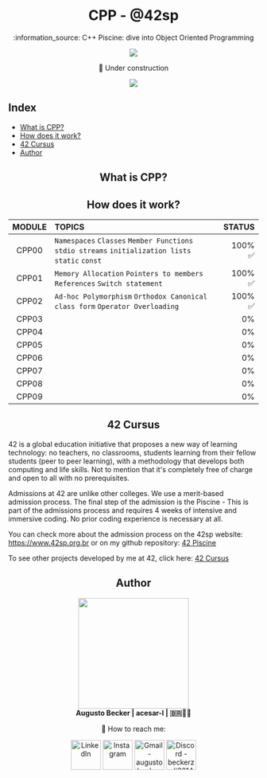 <h1 align="center">  CPP - @42sp </h1>

<p align="center">:information_source: C++ Piscine: dive into Object Oriented Programming </p>

<p align="center"><a href="https://www.42sp.org.br/" target="_blank"><img src="https://img.shields.io/static/v1?label=&message=SP&color=000&style=for-the-badge&logo=42""></a></p>

<p align="center">
	🚧 Under construction
</p>

<p align="center">
	<a href="https://github.com/augustobecker/CPP/blob/main/README-ptbr.md" target="_blank">
		<img src="https://img.shields.io/badge/dispon%C3%ADvel%20tamb%C3%A9m%20em-PT--BR-yellow">
	</a>
</p>

## Index
* [What is CPP?](#what-is-cpp)
* [How does it work?](#how-does-it-work)
* [42 Cursus](#42-cursus)
* [Author](#author)

<h2 align="center" id="what-is-cpp"> What is CPP? </h2>
  
<h2 align="center" id="how-does-it-work"> How does it work? </h2>

|MODULE	|TOPICS		|STATUS				|
|:-:	|:--		|--:				|
|CPP00	|`Namespaces` `Classes` `Member Functions` `stdio streams` `initialization lists` `static` `const`		|100% ✅			|
|CPP01	|`Memory Allocation` `Pointers to members` `References` `Switch statement`		|100% ✅				|
|CPP02	|`Ad-hoc Polymorphism` `Orthodox Canonical class form` `Operator Overloading`		|100% ✅				|
|CPP03	|		|0% 				|				
|CPP04	|		|0%				|
|CPP05	|		|0% 				|
|CPP06	|		|0% 				|
|CPP07	|		|0% 				|
|CPP08	|		|0% 				|
|CPP09	|		|0% 				|


<h2 align="center" id="42-cursus"> 42 Cursus </h2>
	
42 is a global education initiative that proposes a new way of learning technology: no teachers, no classrooms,
students learning from their fellow students (peer to peer learning),
with a methodology that develops both computing and life skills.
Not to mention that it's completely free of charge and open to all with no prerequisites.

Admissions at 42 are unlike other colleges. We use a merit-based admission process.
The final step of the admission is the Piscine - This is part of the admissions process and 
requires 4 weeks of intensive and immersive coding. No prior coding experience is necessary at all.
	
You can check more about the admission process on the 42sp website: https://www.42sp.org.br or on my github repository: <a href="">42 Piscine</a>

To see other projects developed by me at 42, click here: <a href="https://github.com/augustobecker/42cursus">42 Cursus </a>
  
<h2  align="center" id="author">Author</h2>
<div align="center">
	<div>
	<img height="222em" src="https://user-images.githubusercontent.com/81205527/174709160-f4bc029d-b667-469b-b2a7-4e036f1c5349.png">
	</div>
	<div>
		<strong> Augusto Becker | acesar-l | 🇧🇷👨‍🚀</strong>
	
:wave: How to reach me:
    	</div> 
    	<div>
  	<a href="https://www.linkedin.com/in/augusto-becker/" target="_blank"><img align="center" alt="LinkedIn" height="60" src="https://user-images.githubusercontent.com/81205527/157161849-01a9df02-bf32-45be-add4-122bc40b48cf.png"></a>
	<a href="https://www.instagram.com/augusto.becker/" target="_blank"><img align="center" alt="Instagram" height="60" src="https://user-images.githubusercontent.com/81205527/157161841-19ec3ab2-2c8f-4ec0-8b9d-3cd885256098.png"></a>
	<a href = "mailto:augustobecker.dev@gmail.com"> <img align="center" alt="Gmail - augustobecker.dev@gmail.com" height="60" src="https://user-images.githubusercontent.com/81205527/157161831-eb9dffee-404b-4ffe-b0af-34671219f7fb.png"></a>
	<a href="https://discord.gg/3kxYkBRxUy" target="_blank"><img align="center" alt="Discord - beckerzz#3614" height="60" src="https://user-images.githubusercontent.com/81205527/157161820-de88dc63-61a3-4c9f-9445-07ac98bf0bc2.png"></a>
	</div>
</div>
